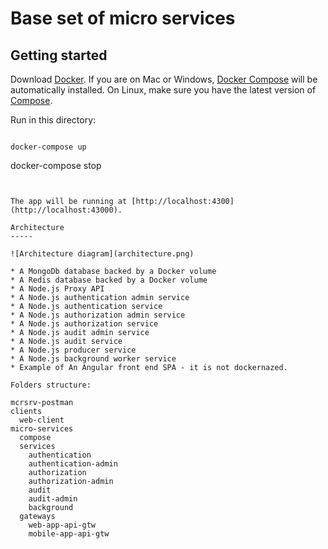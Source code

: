 Base set of micro services
=========

Getting started
---------------

Download [Docker](https://www.docker.com/products/overview). If you are on Mac or Windows, [Docker Compose](https://docs.docker.com/compose) will be automatically installed. On Linux, make sure you have the latest version of [Compose](https://docs.docker.com/compose/install/).

Run in this directory:
```

docker-compose up
```

docker-compose stop
```


The app will be running at [http://localhost:4300](http://localhost:43000).

Architecture
-----

![Architecture diagram](architecture.png)

* A MongoDb database backed by a Docker volume
* A Redis database backed by a Docker volume
* A Node.js Proxy API
* A Node.js authentication admin service
* A Node.js authentication service
* A Node.js authorization admin service
* A Node.js authorization service
* A Node.js audit admin service
* A Node.js audit service
* A Node.js producer service
* A Node.js background worker service
* Example of An Angular front end SPA - it is not dockernazed.

Folders structure:

mcrsrv-postman
clients
  web-client
micro-services
  compose
  services
    authentication
    authentication-admin
    authorization
    authorization-admin
    audit
    audit-admin
    background
  gateways  
    web-app-api-gtw
    mobile-app-api-gtw
